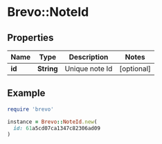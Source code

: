 # Brevo::NoteId

## Properties

| Name | Type | Description | Notes |
| ---- | ---- | ----------- | ----- |
| **id** | **String** | Unique note Id | [optional] |

## Example

```ruby
require 'brevo'

instance = Brevo::NoteId.new(
  id: 61a5cd07ca1347c82306ad09
)
```

